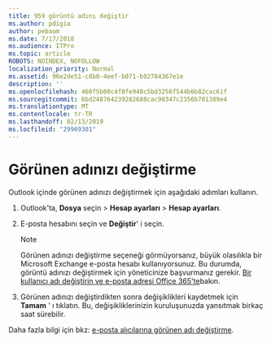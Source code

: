 ```yaml
---
title: 959 görüntü adını değiştir
ms.author: pdigia
author: pebaum
ms.date: 7/17/2018
ms.audience: ITPro
ms.topic: article
ROBOTS: NOINDEX, NOFOLLOW
localization_priority: Normal
ms.assetid: 96e2de51-c8b0-4eef-b071-b02784367e1e
description: ''
ms.openlocfilehash: 460f5b00c4f8fe940c5bd3256f544b6b82cac61f
ms.sourcegitcommit: 6bd248764239282688cac98347c2356b701389e4
ms.translationtype: MT
ms.contentlocale: tr-TR
ms.lasthandoff: 02/13/2019
ms.locfileid: "29969301"
---
```

# <a name="change-your-display-name"></a>Görünen adınızı değiştirme
  
Outlook içinde görünen adınızı değiştirmek için aşağıdaki adımları kullanın.
  
1. Outlook'ta, **Dosya** seçin \> **Hesap ayarları** \> **Hesap ayarları**.
    
2. E-posta hesabını seçin ve **Değiştir**' i seçin.
    
    > [!NOTE]
    > Görünen adınızı değiştirme seçeneği görmüyorsanız, büyük olasılıkla bir Microsoft Exchange e-posta hesabı kullanıyorsunuz. Bu durumda, görüntü adınızı değiştirmek için yöneticinize başvurmanız gerekir. [Bir kullanıcı adı değiştirin ve e-posta adresi Office 365'te](https://support.office.com/article/fb5ac074-e203-4e1f-9843-b9d1a3e03297.aspx)bakın. 
  
3. Görünen adınızı değiştirdikten sonra değişiklikleri kaydetmek için **Tamam** ' ı tıklatın. Bu, değişikliklerinizin kuruluşunuzda yansıtmak birkaç saat sürebilir. 
    
Daha fazla bilgi için bkz: [e-posta alıcılarına görünen adı değiştirme](https://support.office.com/article/2b53331a-ba2a-4803-88dc-ac9fe376c8a9.aspx).
  

